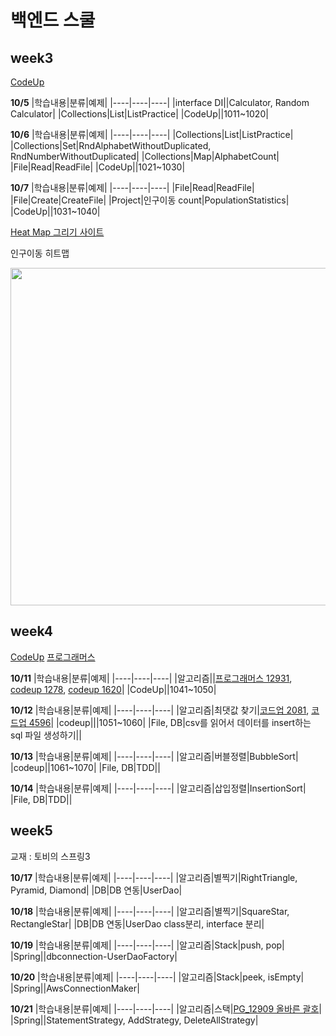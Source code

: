 # 백엔드 스쿨

## week3
[CodeUp](https://codeup.kr/problemsetsol.php?psid=23)

**10/5**
|학습내용|분류|예제|
|----|----|----|
|interface DI||Calculator, Random Calculator|
|Collections|List|ListPractice|
|CodeUp||1011~1020|

**10/6**
|학습내용|분류|예제|
|----|----|----|
|Collections|List|ListPractice|
|Collections|Set|RndAlphabetWithoutDuplicated, RndNumberWithoutDuplicated|
|Collections|Map|AlphabetCount|
|File|Read|ReadFile|
|CodeUp||1021~1030|

**10/7**
|학습내용|분류|예제|
|----|----|----|
|File|Read|ReadFile|
|File|Create|CreateFile|
|Project|인구이동 count|PopulationStatistics|
|CodeUp||1031~1040|

[Heat Map 그리기 사이트](https://jsfiddle.net/gh/get/library/pure/highcharts/highcharts/tree/master/samples/highcharts/demo/heatmap)

인구이동 히트맵 
<div style="text-align: left">
<img width="540" src="https://user-images.githubusercontent.com/61926751/194486998-e6ce79e1-073a-40ed-820e-75ea5f440327.png"></div>
                                                                                                                                    
## week4
[CodeUp](https://codeup.kr/problemsetsol.php?psid=23)
[프로그래머스](https://school.programmers.co.kr/learn/challenges?order=acceptance_desc)

**10/11**
|학습내용|분류|예제|
|----|----|----|
|알고리즘||[프로그래머스 12931](https://school.programmers.co.kr/learn/courses/30/lessons/12931?language=java), [codeup 1278](https://codeup.kr/problem.php?id=1278), [codeup 1620](https://codeup.kr/problem.php?id=1620)|
|CodeUp||1041~1050|

**10/12**
|학습내용|분류|예제|
|----|----|----|
|알고리즘|최댓값 찾기|[코드업 2081](https://codeup.kr/problem.php?id=2081), [코드업 4596](https://codeup.kr/problem.php?id=4596)|
|codeup|||1051~1060|
|File, DB|csv를 읽어서 데이터를 insert하는 sql 파일 생성하기||

**10/13**
|학습내용|분류|예제|
|----|----|----|
|알고리즘|버블정렬|BubbleSort|
|codeup||1061~1070|
|File, DB|TDD||

**10/14**
|학습내용|분류|예제|
|----|----|----|
|알고리즘|삽입정렬|InsertionSort|
|File, DB|TDD||

## week5
교재 : 토비의 스프링3

**10/17**
|학습내용|분류|예제|
|----|----|----|
|알고리즘|별찍기|RightTriangle, Pyramid, Diamond|
|DB|DB 연동|UserDao|

**10/18**
|학습내용|분류|예제|
|----|----|----|
|알고리즘|별찍기|SquareStar, RectangleStar|
|DB|DB 연동|UserDao class분리, interface 분리|

**10/19**
|학습내용|분류|예제|
|----|----|----|
|알고리즘|Stack|push, pop|
|Spring||dbconnection-UserDaoFactory|

**10/20**
|학습내용|분류|예제|
|----|----|----|
|알고리즘|Stack|peek, isEmpty|
|Spring||AwsConnectionMaker|

**10/21**
|학습내용|분류|예제|
|----|----|----|
|알고리즘|스택|[PG_12909 올바른 괄호](https://school.programmers.co.kr/learn/courses/30/lessons/12909)|
|Spring||StatementStrategy, AddStrategy, DeleteAllStrategy|
